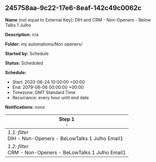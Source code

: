 ## 245758aa-9c22-17e6-8eaf-142c49c0062c

**Name** (not equal to External Key)**:** DIH and CRM - Non-Openers - Below Talks 1 Julho

**Description:** n/a

**Folder:** my automations/Non openers/

**Started by:** Schedule

**Status:** Scheduled

**Schedule:**

* Start: 2020-06-24 10:00:00 +00:00
* End: 2079-06-06 00:00:00 +00:00
* Timezone: GMT Standard Time
* Recurrance: every hour until end date

**Notifications:** _none_


| Step 1<br>_<small>-</small>_ |
| --- |
| _1.1: filter_<br>DIH - Non-Openers - BeLowTalks 1 Julho Email1 |
| _1.2: filter_<br>CRM - Non-Openers - BeLowTalks 1 Julho Email1 |
